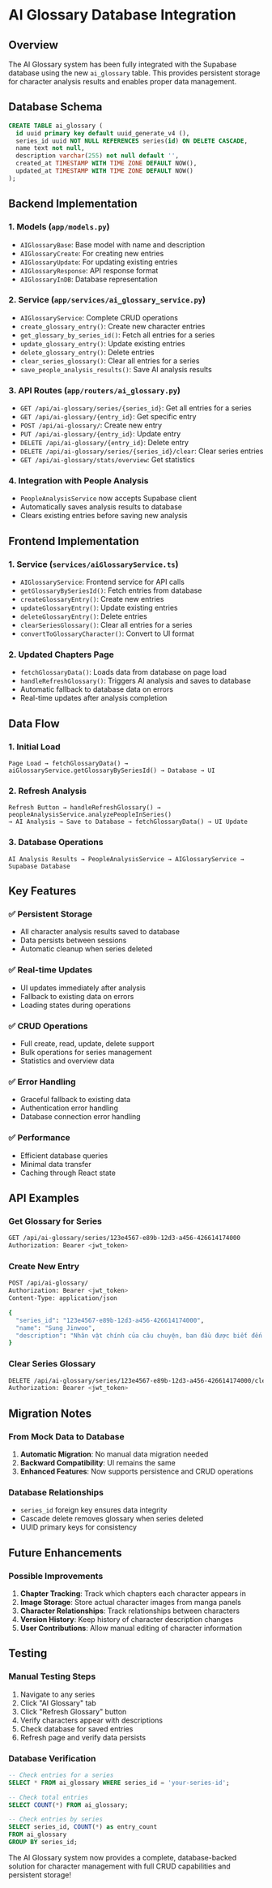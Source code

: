 # AI Glossary Database Integration

## Overview

The AI Glossary system has been fully integrated with the Supabase database using the new `ai_glossary` table. This provides persistent storage for character analysis results and enables proper data management.

## Database Schema

```sql
CREATE TABLE ai_glossary (
  id uuid primary key default uuid_generate_v4 (),
  series_id uuid NOT NULL REFERENCES series(id) ON DELETE CASCADE,
  name text not null,
  description varchar(255) not null default '',
  created_at TIMESTAMP WITH TIME ZONE DEFAULT NOW(),
  updated_at TIMESTAMP WITH TIME ZONE DEFAULT NOW()
);
```

## Backend Implementation

### 1. Models (`app/models.py`)
- `AIGlossaryBase`: Base model with name and description
- `AIGlossaryCreate`: For creating new entries
- `AIGlossaryUpdate`: For updating existing entries
- `AIGlossaryResponse`: API response format
- `AIGlossaryInDB`: Database representation

### 2. Service (`app/services/ai_glossary_service.py`)
- `AIGlossaryService`: Complete CRUD operations
- `create_glossary_entry()`: Create new character entries
- `get_glossary_by_series_id()`: Fetch all entries for a series
- `update_glossary_entry()`: Update existing entries
- `delete_glossary_entry()`: Delete entries
- `clear_series_glossary()`: Clear all entries for a series
- `save_people_analysis_results()`: Save AI analysis results

### 3. API Routes (`app/routers/ai_glossary.py`)
- `GET /api/ai-glossary/series/{series_id}`: Get all entries for a series
- `GET /api/ai-glossary/{entry_id}`: Get specific entry
- `POST /api/ai-glossary/`: Create new entry
- `PUT /api/ai-glossary/{entry_id}`: Update entry
- `DELETE /api/ai-glossary/{entry_id}`: Delete entry
- `DELETE /api/ai-glossary/series/{series_id}/clear`: Clear series entries
- `GET /api/ai-glossary/stats/overview`: Get statistics

### 4. Integration with People Analysis
- `PeopleAnalysisService` now accepts Supabase client
- Automatically saves analysis results to database
- Clears existing entries before saving new analysis

## Frontend Implementation

### 1. Service (`services/aiGlossaryService.ts`)
- `AIGlossaryService`: Frontend service for API calls
- `getGlossaryBySeriesId()`: Fetch entries from database
- `createGlossaryEntry()`: Create new entries
- `updateGlossaryEntry()`: Update existing entries
- `deleteGlossaryEntry()`: Delete entries
- `clearSeriesGlossary()`: Clear all entries for a series
- `convertToGlossaryCharacter()`: Convert to UI format

### 2. Updated Chapters Page
- `fetchGlossaryData()`: Loads data from database on page load
- `handleRefreshGlossary()`: Triggers AI analysis and saves to database
- Automatic fallback to database data on errors
- Real-time updates after analysis completion

## Data Flow

### 1. Initial Load
```
Page Load → fetchGlossaryData() → aiGlossaryService.getGlossaryBySeriesId() → Database → UI
```

### 2. Refresh Analysis
```
Refresh Button → handleRefreshGlossary() → peopleAnalysisService.analyzePeopleInSeries() 
→ AI Analysis → Save to Database → fetchGlossaryData() → UI Update
```

### 3. Database Operations
```
AI Analysis Results → PeopleAnalysisService → AIGlossaryService → Supabase Database
```

## Key Features

### ✅ **Persistent Storage**
- All character analysis results saved to database
- Data persists between sessions
- Automatic cleanup when series deleted

### ✅ **Real-time Updates**
- UI updates immediately after analysis
- Fallback to existing data on errors
- Loading states during operations

### ✅ **CRUD Operations**
- Full create, read, update, delete support
- Bulk operations for series management
- Statistics and overview data

### ✅ **Error Handling**
- Graceful fallback to existing data
- Authentication error handling
- Database connection error handling

### ✅ **Performance**
- Efficient database queries
- Minimal data transfer
- Caching through React state

## API Examples

### Get Glossary for Series
```bash
GET /api/ai-glossary/series/123e4567-e89b-12d3-a456-426614174000
Authorization: Bearer <jwt_token>
```

### Create New Entry
```bash
POST /api/ai-glossary/
Authorization: Bearer <jwt_token>
Content-Type: application/json

{
  "series_id": "123e4567-e89b-12d3-a456-426614174000",
  "name": "Sung Jinwoo",
  "description": "Nhân vật chính của câu chuyện, ban đầu được biết đến là 'Thợ săn yếu nhất thế giới.'"
}
```

### Clear Series Glossary
```bash
DELETE /api/ai-glossary/series/123e4567-e89b-12d3-a456-426614174000/clear
Authorization: Bearer <jwt_token>
```

## Migration Notes

### From Mock Data to Database
1. **Automatic Migration**: No manual data migration needed
2. **Backward Compatibility**: UI remains the same
3. **Enhanced Features**: Now supports persistence and CRUD operations

### Database Relationships
- `series_id` foreign key ensures data integrity
- Cascade delete removes glossary when series deleted
- UUID primary keys for consistency

## Future Enhancements

### Possible Improvements
1. **Chapter Tracking**: Track which chapters each character appears in
2. **Image Storage**: Store actual character images from manga panels
3. **Character Relationships**: Track relationships between characters
4. **Version History**: Keep history of character description changes
5. **User Contributions**: Allow manual editing of character information

## Testing

### Manual Testing Steps
1. Navigate to any series
2. Click "AI Glossary" tab
3. Click "Refresh Glossary" button
4. Verify characters appear with descriptions
5. Check database for saved entries
6. Refresh page and verify data persists

### Database Verification
```sql
-- Check entries for a series
SELECT * FROM ai_glossary WHERE series_id = 'your-series-id';

-- Check total entries
SELECT COUNT(*) FROM ai_glossary;

-- Check entries by series
SELECT series_id, COUNT(*) as entry_count 
FROM ai_glossary 
GROUP BY series_id;
```

The AI Glossary system now provides a complete, database-backed solution for character management with full CRUD capabilities and persistent storage!
